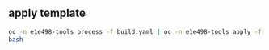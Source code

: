 ## apply template

```bash
oc -n e1e498-tools process -f build.yaml | oc -n e1e498-tools apply -f -
bash
```
